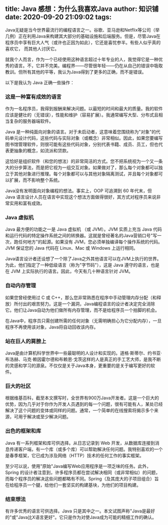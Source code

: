 
title: Java 感想：为什么我喜欢Java
author: 知识铺
date: 2020-09-20 21:09:02
tags: 
---
 Java无疑是当今世界最流行的编程语言之一。谷歌、亚马逊和Netflix等公司（举几例）正在利用Java来构建其大部分的基础设施和后端服务。但是，尽管Java在程序员中享有巨大人气（或许也正因为如此），它还是喜忧参半。有些人似乎真的喜欢它， 而其他人讨厌它。

就我个人而言，作为一个已经使用这种语言超过十年专业的人，我觉得它是一种优秀的语言。不，它并不完美。编程界——尽管很年轻——仍在从自己的错误中吸取教训。但所有其他的平等，我认为Java得到了更多的正确，而不是错误。

以下是我认为 Java 正确一些操作：

### 这是一种富有成效的语言

作为一名程序员，我得到报酬来解决问题。以最短的时间和最大的质量。我的软件应该是健壮的（无错误），性能和维护（容易扩展）。我通常编写大型、分布式且相当复杂的服务器端软件。

Java 是一种纯面向对象的语言。对于未启动者，这意味着您围绕称为"对象"的代码单元设计代码，这些代码与实际对象（或概念）非常相似。因此，如果您要编写图书馆管理软件，则很可能有这些代码对象，分别代表书籍、成员、员工，但也代表更抽象的概念，如流派和贷款。

这恰好是组织软件（和您的想法）的非常简洁的方式。您不把系统视为一个又一条大的分步算法，而是把它视为一组交互对象。如果做对了，那么每个对象都可以独立于其他对象进行推理。每个对象都可以与其他对象隔离测试，并且每个对象都可以扩展，而不影响整个系统。

Java没有发明面向对象编程的想法。事实上，OOP 可追溯到 60 年代末，但 Java 语言设计人员在语言中实现这个想法方面做得很好，其方式对程序员来说非常实用和富有成效。

### Java 虚拟机

Java 最方便的功能之一是 Java 虚拟机 （或 JVM）。JVM 实质上充当 Java 代码和运行代码的特定操作系统之间的转换器。这就是曾经著名的Java营销口号"写一次，跑任何地方"的起源。如果没有 JVM，您必须单独编译每个操作系统的代码。JVM 保证您的 Java 代码在 Linux、Mac 或 Windows 上运行相同。

Java语言设计者还设想了一个除了Java之外其他语言可以在JVM上执行的世界。为此，他们指定了一种低级语言（称为"字节码"），这是 Java 遵守的语言，也是在 JVM 上实际执行的语言。因此，今天有几十种语言针对 JVM。

### 自动内存管理

如果您曾经使用过 C 或 C++，那么您非常熟悉在程序中手动管理内存分配（和释放）所付出的艰苦努力。这是一个漏洞，Java编程语言的设计者决定完全消除它。他们让Java自动为他们做所有内存管理，而不是给程序员一个拍脚的机会。

在Java中，程序员只需创建所需的任何对象（无需明确担心为它分配内存），一旦程序不再使用该对象，Java将自动回收该内存。

### 站在巨人的肩膀上

Java是由计算机科学世界中一些最聪明的人设计和实现的。道格·斯蒂尔、约书亚·布洛赫、马克·赖因霍尔德和布赖恩·戈茨这样的人是真正的手工艺大师，是我不断的灵感和学习的源泉。不仅仅是关于Java本身，更重要的是关于编写更好的软件。

### 巨大的社区

根据维基百科，截至本文撰写时，全世界有900万Java开发者。这是一个巨大的优势，因为几乎对于你作为开发人员遇到的每一个问题，很有可能有人，某处已经解决了这个问题的变体或同样的问题。通常，一个简单的在线搜索将揭示多个来源，可用于解决或至少解决问题。

### 出色的框架和库

Java 有一系列框架和库可供选择。从日志记录到 Web 开发，从数据库连接到消息传递客户端，有一个库（或多个库）可以帮助解决任何问题。我特别喜欢的一个是春季框架，它已成为涉及网络（HTTP）技术的任何工作的事实框架。

至少可以说，使用"原始"Java编写Web应用程序是一项乏味的任务。此外，Spring 的设计者注意到，许多程序员都在尝试解决相同（或非常相似）的问题，而每个程序员的解决这些问题都略有不同。Spring（及其庞大的子项目组合）旨在给程序员一个腿，给他们一套坚实的构建基块，为他们的项目构建。

### 结束想法

有许多优秀的语言可供选择。Java 只是其中之一。本文试图声称"Java是最好的"或"Java比X语言更好"。它只是作为对使Java成为可能的精细工作的确认。
